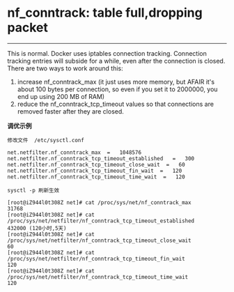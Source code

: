 # nf_conntrack: table full,dropping packet

---

This is normal.
Docker uses iptables connection tracking.
Connection tracking entries will subside for a while, even after the connection is closed.
There are two ways to work around this:

1. increase nf_conntrack_max (it just uses more memory, but AFAIR it's about 100 bytes per connection, so even if you set it to 2000000, you end up using 200 MB of RAM)
2. reduce the nf_conntrack_tcp_timeout values so that connections are removed faster after they are closed.

**调优示例**

```shell
修改文件  /etc/sysctl.conf

net.netfilter.nf_conntrack_max  =   1048576   
net.netfilter.nf_conntrack_tcp_timeout_established   =   300   
net.netfilter.nf_conntrack_tcp_timeout_close_wait  =   60   
net.netfilter.nf_conntrack_tcp_timeout_fin_wait  =   120   
net.netfilter.nf_conntrack_tcp_timeout_time_wait  =   120

sysctl -p 刷新生效
```

```shell
[root@iZ944l0t308Z net]# cat /proc/sys/net/nf_conntrack_max
31768
[root@iZ944l0t308Z net]# cat /proc/sys/net/netfilter/nf_conntrack_tcp_timeout_established
432000 (120小时,5天)
[root@iZ944l0t308Z net]# cat /proc/sys/net/netfilter/nf_conntrack_tcp_timeout_close_wait
60
[root@iZ944l0t308Z net]# cat /proc/sys/net/netfilter/nf_conntrack_tcp_timeout_fin_wait
120
[root@iZ944l0t308Z net]# cat /proc/sys/net/netfilter/nf_conntrack_tcp_timeout_time_wait
120
```